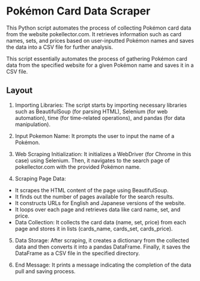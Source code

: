 # Pokémon Card Data Scraper
This Python script automates the process of collecting Pokémon card data from the website pokellector.com. It retrieves information such as card names, sets, and prices based on user-inputted Pokémon names and saves the data into a CSV file for further analysis.

This script essentially automates the process of gathering Pokémon card data from the specified website for a given Pokémon name and saves it in a CSV file.

## Layout

1. Importing Libraries: The script starts by importing necessary libraries such as BeautifulSoup (for parsing HTML), Selenium (for web automation), time (for time-related operations), and pandas (for data manipulation).

2. Input Pokemon Name: It prompts the user to input the name of a Pokémon.

3. Web Scraping Initialization: It initializes a WebDriver (for Chrome in this case) using Selenium. Then, it navigates to the search page of pokellector.com with the provided Pokémon name.

4. Scraping Page Data:

- It scrapes the HTML content of the page using BeautifulSoup.
- It finds out the number of pages available for the search results.
- It constructs URLs for English and Japanese versions of the website.
- It loops over each page and retrieves data like card name, set, and price.
- Data Collection: It collects the card data (name, set, price) from each page and stores it in lists (cards_name, cards_set, cards_price).

5. Data Storage: After scraping, it creates a dictionary from the collected data and then converts it into a pandas DataFrame. Finally, it saves the DataFrame as a CSV file in the specified directory.

6. End Message: It prints a message indicating the completion of the data pull and saving process.
